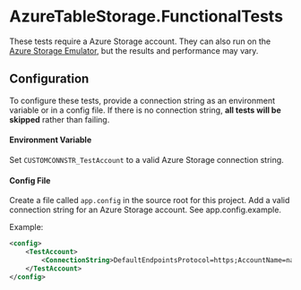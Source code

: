AzureTableStorage.FunctionalTests
=====
These tests require a Azure Storage account. They can also run on the [Azure Storage Emulator](http://www.microsoft.com/en-us/download/details.aspx?id=42317), but the results and performance may vary.

## Configuration
To configure these tests, provide a connection string as an environment variable or in a config file. If there is no connection string, **all tests will be skipped** rather than failing.

#### Environment Variable
Set `CUSTOMCONNSTR_TestAccount` to a valid Azure Storage connection string.

#### Config File
Create a file called `app.config` in the source root for this project. Add a valid connection string for an Azure Storage account. See app.config.example. 

Example:
```xml
<config>
	<TestAccount>
		<ConnectionString>DefaultEndpointsProtocol=https;AccountName=name;AccountKey=key;</ConnectionString>
	</TestAccount>
</config>
```